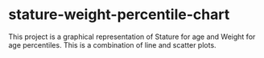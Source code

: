# stature-weight-percentile-chart
This project is a graphical representation of Stature for age and Weight for age percentiles. This is a combination of line and scatter plots.
